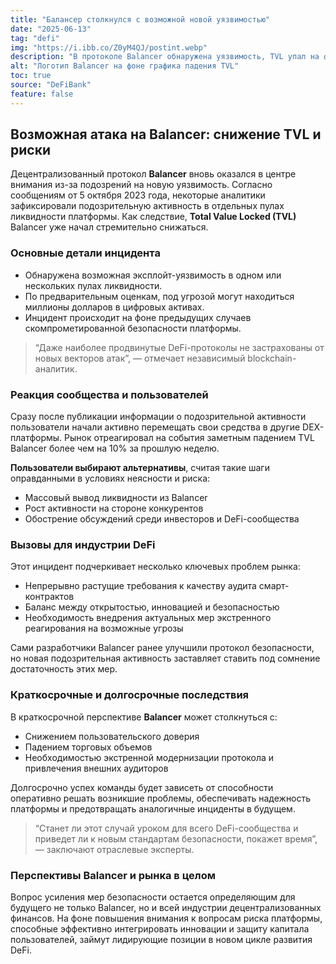 ```yaml
---
title: "Балансер столкнулся с возможной новой уязвимостью"
date: "2025-06-13"
tag: "defi"
img: "https://i.ibb.co/Z0yM4QJ/postint.webp"
description: "В протоколе Balancer обнаружена уязвимость, TVL упал на фоне опасений"
alt: "Логотип Balancer на фоне графика падения TVL"
toc: true
source: "DeFiBank"
feature: false
---
```


## Возможная атака на Balancer: снижение TVL и риски

Децентрализованный протокол **Balancer** вновь оказался в центре внимания из-за подозрений на новую уязвимость. Согласно сообщениям от 5 октября 2023 года, некоторые аналитики зафиксировали подозрительную активность в отдельных пулах ликвидности платформы. Как следствие, **Total Value Locked (TVL)** Balancer уже начал стремительно снижаться.

### Основные детали инцидента

- Обнаружена возможная эксплойт-уязвимость в одном или нескольких пулах ликвидности.
- По предварительным оценкам, под угрозой могут находиться миллионы долларов в цифровых активах.
- Инцидент происходит на фоне предыдущих случаев скомпрометированной безопасности платформы.

> “Даже наиболее продвинутые DeFi-протоколы не застрахованы от новых векторов атак”, — отмечает независимый blockchain-аналитик.

### Реакция сообщества и пользователей

Сразу после публикации информации о подозрительной активности пользователи начали активно перемещать свои средства в другие DEX-платформы. Рынок отреагировал на события заметным падением TVL Balancer более чем на 10% за прошлую неделю. 

**Пользователи выбирают альтернативы**, считая такие шаги оправданными в условиях неясности и риска:

- Массовый вывод ликвидности из Balancer
- Рост активности на стороне конкурентов
- Обострение обсуждений среди инвесторов и DeFi-сообщества

### Вызовы для индустрии DeFi

Этот инцидент подчеркивает несколько ключевых проблем рынка:

- Непрерывно растущие требования к качеству аудита смарт-контрактов
- Баланс между открытостью, инновацией и безопасностью
- Необходимость внедрения актуальных мер экстренного реагирования на возможные угрозы

Сами разработчики Balancer ранее улучшили протокол безопасности, но новая подозрительная активность заставляет ставить под сомнение достаточность этих мер.

### Краткосрочные и долгосрочные последствия

В краткосрочной перспективе **Balancer** может столкнуться с:

- Снижением пользовательского доверия
- Падением торговых объемов
- Необходимостью экстренной модернизации протокола и привлечения внешних аудиторов

Долгосрочно успех команды будет зависеть от способности оперативно решать возникшие проблемы, обеспечивать надежность платформы и предотвращать аналогичные инциденты в будущем.

> “Станет ли этот случай уроком для всего DeFi-сообщества и приведет ли к новым стандартам безопасности, покажет время”, — заключают отраслевые эксперты.

### Перспективы Balancer и рынка в целом

Вопрос усиления мер безопасности остается определяющим для будущего не только Balancer, но и всей индустрии децентрализованных финансов. На фоне повышения внимания к вопросам риска платформы, способные эффективно интегрировать инновации и защиту капитала пользователей, займут лидирующие позиции в новом цикле развития DeFi.